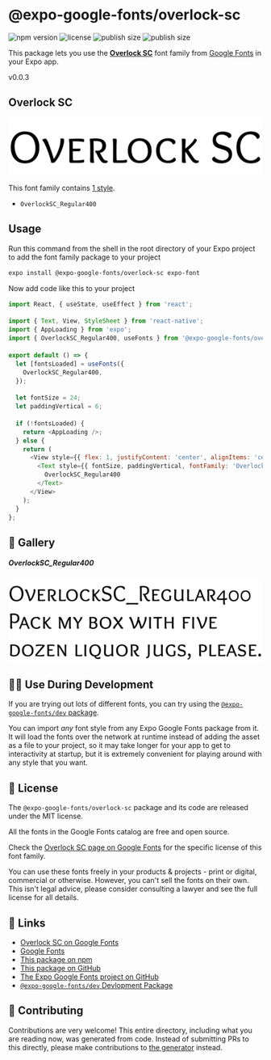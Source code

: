 # @expo-google-fonts/overlock-sc

![npm version](https://flat.badgen.net/npm/v/@expo-google-fonts/overlock-sc)
![license](https://flat.badgen.net/github/license/expo/google-fonts)
![publish size](https://flat.badgen.net/packagephobia/install/@expo-google-fonts/overlock-sc)
![publish size](https://flat.badgen.net/packagephobia/publish/@expo-google-fonts/overlock-sc)

This package lets you use the [**Overlock SC**](https://fonts.google.com/specimen/Overlock+SC) font family from [Google Fonts](https://fonts.google.com/) in your Expo app.

v0.0.3

## Overlock SC

![Overlock SC](./font-family.png)

This font family contains [1 style](#-gallery).

- `OverlockSC_Regular400`

## Usage

Run this command from the shell in the root directory of your Expo project to add the font family package to your project
```sh
expo install @expo-google-fonts/overlock-sc expo-font
```

Now add code like this to your project
```js
import React, { useState, useEffect } from 'react';

import { Text, View, StyleSheet } from 'react-native';
import { AppLoading } from 'expo';
import { OverlockSC_Regular400, useFonts } from '@expo-google-fonts/overlock-sc';

export default () => {
  let [fontsLoaded] = useFonts({
    OverlockSC_Regular400,
  });

  let fontSize = 24;
  let paddingVertical = 6;

  if (!fontsLoaded) {
    return <AppLoading />;
  } else {
    return (
      <View style={{ flex: 1, justifyContent: 'center', alignItems: 'center' }}>
        <Text style={{ fontSize, paddingVertical, fontFamily: 'OverlockSC_Regular400' }}>
          OverlockSC_Regular400
        </Text>
      </View>
    );
  }
};

```

## 🔡 Gallery

##### OverlockSC_Regular400
![OverlockSC_Regular400](./3d11bc0fe1ba6d164281473c9b2a0321ffa27975909e1a6ce39c31f5d16b2372.ttf.png)


## 👩‍💻 Use During Development

If you are trying out lots of different fonts, you can try using the [`@expo-google-fonts/dev` package](https://github.com/expo/google-fonts/tree/master/font-packages/dev#readme).

You can import *any* font style from any Expo Google Fonts package from it. It will load the fonts
over the network at runtime instead of adding the asset as a file to your project, so it may take longer
for your app to get to interactivity at startup, but it is extremely convenient
for playing around with any style that you want.

## 📖 License

The `@expo-google-fonts/overlock-sc` package and its code are released under the MIT license.

All the fonts in the Google Fonts catalog are free and open source.

Check the [Overlock SC page on Google Fonts](https://fonts.google.com/specimen/Overlock+SC) for the specific license of this font family.

You can use these fonts freely in your products & projects - print or digital, commercial or otherwise. However, you can't sell the fonts on their own. This isn't legal advice, please consider consulting a lawyer and see the full license for all details.

## 🔗 Links

- [Overlock SC on Google Fonts](https://fonts.google.com/specimen/Overlock+SC)
- [Google Fonts](https://fonts.google.com/)
- [This package on npm](https://www.npmjs.com/package/@expo-google-fonts/overlock-sc)
- [This package on GitHub](https://github.com/expo/google-fonts/tree/master/font-packages/overlock-sc)
- [The Expo Google Fonts project on GitHub](https://github.com/expo/google-fonts)
- [`@expo-google-fonts/dev` Devlopment Package](https://github.com/expo/google-fonts/tree/master/font-packages/dev)


## 🤝 Contributing

Contributions are very welcome! This entire directory, including what you are reading now, was generated from code. Instead of submitting PRs to this directly, please make contributions to [the generator](https://github.com/expo/google-fonts/tree/master/packages/generator) instead.
